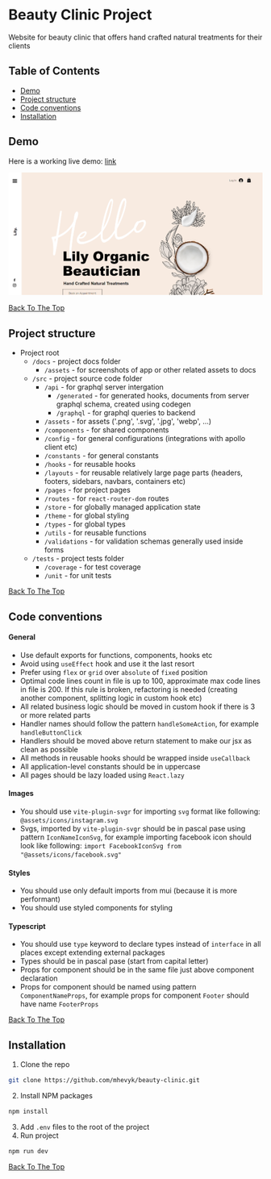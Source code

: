 # Beauty Clinic Project

Website for beauty clinic that offers hand crafted natural treatments for their clients

## Table of Contents

- [Demo](#demo)
- [Project structure](#project-structure)
- [Code conventions](#code-conventions)
- [Installation](#installation)

## Demo

Here is a working live demo: <a href="#">link</a>

![Project Image](docs/assets/home-page.png)

<p>
    <a href='#beauty-clinic-project'>Back To The Top</a>
</p>

## Project structure

<ul>
    <li>
        Project root
        <ul>
            <li>
                <code>/docs</code> - project docs folder
                <ul>
                    <li>
                        <code>/assets</code> - for screenshots of app or other related assets to docs
                    </li>
                </ul>
            </li>
            <li>
             <code>/src</code> - project source code folder
                <ul>
                    <li>
                        <code>/api</code> - for graphql server intergation
                        <ul>
                            <li>
                                <code>/generated</code> - for generated hooks, documents from server graphql schema, created using codegen
                            </li>
                            <li>
                                <code>/graphql</code> - for graphql queries to backend
                            </li>
                        </ul>
                    </li>
                    <li>
                        <code>/assets</code> - for assets ('.png', '.svg', '.jpg', 'webp', ...)
                    </li>
                    <li>
                        <code>/components</code> - for shared components
                    </li>
                    <li>
                        <code>/config</code> - for general configurations (integrations with apollo client etc)
                    </li>
                    <li>
                        <code>/constants</code> - for general constants
                    </li>
                    <li>
                        <code>/hooks</code> - for reusable hooks
                    </li>
                    <li>
                        <code>/layouts</code> - for reusable relatively large page parts (headers, footers, sidebars, navbars, containers etc)
                    </li>
                    <li>
                        <code>/pages</code> - for project pages
                    </li>
                    <li>
                        <code>/routes</code> - for <code>react-router-dom</code> routes
                    </li>
                    <li>
                        <code>/store</code> - for globally managed application state
                    </li>
                    <li>
                        <code>/theme</code> - for global styling
                    </li>
                    <li>
                        <code>/types</code> - for global types
                    </li>
                    <li>
                        <code>/utils</code> - for reusable functions
                    </li>
                    <li>
                        <code>/validations</code> - for validation schemas generally used inside forms
                    </li>
                </ul>
            </li>
            <li>
                <code>/tests</code> - project tests folder
                <ul>
                    <li>
                        <code>/coverage</code> - for test coverage
                    </li>
                    <li>
                        <code>/unit</code> - for unit tests
                    </li>
                </ul>
            </li>
        </ul>
    </li>
</ul>

<p>
    <a href='#beauty-clinic-project'>Back To The Top</a>
</p>

## Code conventions

#### General

<ul>
    <li>Use default exports for functions, components, hooks etc</li>
    <li>Avoid using <code>useEffect</code> hook and use it the last resort</li>
    <li>Prefer using <code>flex</code> or <code>grid</code> over <code>absolute</code> of <code>fixed</code> position</li>
    <li>Optimal code lines count in file is up to 100, approximate max code lines in file is 200. If this rule is broken, refactoring is needed (creating another component, splitting logic in custom hook etc)</li>
    <li>All related business logic should be moved in custom hook if there is 3 or more related parts</li>
    <li>Handler names should follow the pattern <code>handleSomeAction</code>, for example <code>handleButtonClick</code></li>
    <li>Handlers should be moved above return statement to make our jsx as clean as possible</li>
    <li>All methods in reusable hooks should be wrapped inside <code>useCallback</code></li>
    <li>All application-level constants should be in uppercase</li>
    <li>All pages should be lazy loaded using <code>React.lazy</code></li>
</ul>

#### Images

<ul>
    <li>You should use <code>vite-plugin-svgr</code> for importing <code>svg</code> format like following: <code>@assets/icons/instagram.svg</code></li>
    <li>
        Svgs, imported by <code>vite-plugin-svgr</code> should be in pascal pase using pattern <code>IconNameIconSvg</code>, for example importing facebook icon should look like following: <code>import FacebookIconSvg from "@assets/icons/facebook.svg"</code>    
    </li>
</ul>

#### Styles

<ul>
    <li>You should use only default imports from mui (because it is more performant)</li>
    <li>You should use styled components for styling</li>
</ul>

#### Typescript

<ul>
    <li>You should use <code>type</code> keyword to declare types instead of <code>interface</code> in all places except extending external packages</li>
    <li>Types should be in pascal pase (start from capital letter)</li>
    <li>Props for component should be in the same file just above component declaration</li>
    <li>Props for component should be named using pattern <code>ComponentNameProps</code>, for example props for component <code>Footer</code> should have name <code>FooterProps</code></li>
</ul>

<p>
    <a href='#beauty-clinic-project'>Back To The Top</a>
</p>

## Installation

1. Clone the repo

```sh
git clone https://github.com/mhevyk/beauty-clinic.git
```

2. Install NPM packages

```sh
npm install
```

3. Add <code>.env</code> files to the root of the project
4. Run project

```sh
npm run dev
```

<p>
    <a href='#beauty-clinic-project'>Back To The Top</a>
</p>
